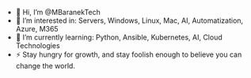 - 👋 Hi, I’m @MBaranekTech
- 👀 I’m interested in: Servers, Windows, Linux, Mac, AI, Automatization, Azure, M365 
- 🌱 I’m currently learning: Python, Ansible, Kubernetes, AI, Cloud Technologies
- ⚡ Stay hungry for growth, and stay foolish enough to believe you can change the world.
<!---
MBaranekTech/MBaranekTech is a ✨ special ✨ repository because its `README.md` (this file) appears on your GitHub profile.
You can click the Preview link to take a look at your changes.
--->
